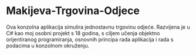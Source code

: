 # Makijeva-Trgovina-Odjece
Ova konzolna aplikacija simulira jednostavnu trgovinu odjeće. Razvijena je u C# kao moj osobni projekt s 18 godina, s ciljem učenja objektno orijentiranog programiranja, osnovnih principa rada aplikacija i rada s podacima u konzolnom okruženju.
